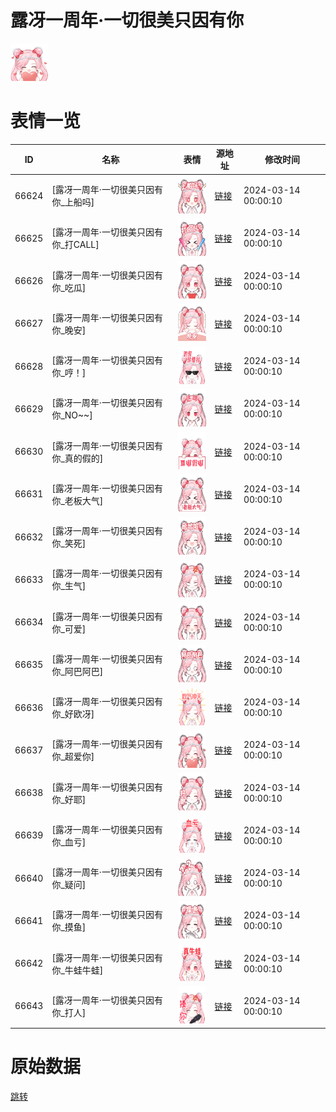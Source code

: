 # 露冴一周年·一切很美只因有你

<img src="./cover.png" height="60" alt="cover" />

# 表情一览

|ID|名称|表情|源地址|修改时间|
|----|----|----|----|----|
|66624|[露冴一周年·一切很美只因有你_上船吗]|<img src="./pic/066624_%5B露冴一周年·一切很美只因有你_上船吗%5D.png" height="60" alt="上船吗"/>|[链接](https://i0.hdslb.com/bfs/garb/7587efded990ecce340006dba0b6b0d9ada8d264.png)|2024-03-14 00:00:10|
|66625|[露冴一周年·一切很美只因有你_打CALL]|<img src="./pic/066625_%5B露冴一周年·一切很美只因有你_打CALL%5D.png" height="60" alt="打CALL"/>|[链接](https://i0.hdslb.com/bfs/garb/d3939cec3b97c7841fe1c9dec5df8bbfd30086ef.png)|2024-03-14 00:00:10|
|66626|[露冴一周年·一切很美只因有你_吃瓜]|<img src="./pic/066626_%5B露冴一周年·一切很美只因有你_吃瓜%5D.png" height="60" alt="吃瓜"/>|[链接](https://i0.hdslb.com/bfs/garb/d618d0541dd323d642ed9c0836aa5f17a698ec75.png)|2024-03-14 00:00:10|
|66627|[露冴一周年·一切很美只因有你_晚安]|<img src="./pic/066627_%5B露冴一周年·一切很美只因有你_晚安%5D.png" height="60" alt="晚安"/>|[链接](https://i0.hdslb.com/bfs/garb/7edad37ba3a1e00d557658be6e0b49ea7c0bb530.png)|2024-03-14 00:00:10|
|66628|[露冴一周年·一切很美只因有你_哼！]|<img src="./pic/066628_%5B露冴一周年·一切很美只因有你_哼！%5D.png" height="60" alt="哼！"/>|[链接](https://i0.hdslb.com/bfs/garb/1bde619f1edef79c87eb184bb0674db13bf42139.png)|2024-03-14 00:00:10|
|66629|[露冴一周年·一切很美只因有你_NO~~]|<img src="./pic/066629_%5B露冴一周年·一切很美只因有你_NO~~%5D.png" height="60" alt="NO~~"/>|[链接](https://i0.hdslb.com/bfs/garb/fb456ecd518faf9c80d53eae774236b48a6b708e.png)|2024-03-14 00:00:10|
|66630|[露冴一周年·一切很美只因有你_真的假的]|<img src="./pic/066630_%5B露冴一周年·一切很美只因有你_真的假的%5D.png" height="60" alt="真的假的"/>|[链接](https://i0.hdslb.com/bfs/garb/cb5ed5f23f3d30c7bd9623ca860968bd58243165.png)|2024-03-14 00:00:10|
|66631|[露冴一周年·一切很美只因有你_老板大气]|<img src="./pic/066631_%5B露冴一周年·一切很美只因有你_老板大气%5D.png" height="60" alt="老板大气"/>|[链接](https://i0.hdslb.com/bfs/garb/213ef4cf70eb8f7a8c51405eb0f90e90ba33ea60.png)|2024-03-14 00:00:10|
|66632|[露冴一周年·一切很美只因有你_笑死]|<img src="./pic/066632_%5B露冴一周年·一切很美只因有你_笑死%5D.png" height="60" alt="笑死"/>|[链接](https://i0.hdslb.com/bfs/garb/ff8377b93a6ae9835a7d2dabeaf75c2e838f8424.png)|2024-03-14 00:00:10|
|66633|[露冴一周年·一切很美只因有你_生气]|<img src="./pic/066633_%5B露冴一周年·一切很美只因有你_生气%5D.png" height="60" alt="生气"/>|[链接](https://i0.hdslb.com/bfs/garb/8b3ffe83cb801a6a2030f2b428c3e42f7356e96c.png)|2024-03-14 00:00:10|
|66634|[露冴一周年·一切很美只因有你_可爱]|<img src="./pic/066634_%5B露冴一周年·一切很美只因有你_可爱%5D.png" height="60" alt="可爱"/>|[链接](https://i0.hdslb.com/bfs/garb/e5c4f012aca9d43ab9fe1fc4ec78fc2148aff163.png)|2024-03-14 00:00:10|
|66635|[露冴一周年·一切很美只因有你_阿巴阿巴]|<img src="./pic/066635_%5B露冴一周年·一切很美只因有你_阿巴阿巴%5D.png" height="60" alt="阿巴阿巴"/>|[链接](https://i0.hdslb.com/bfs/garb/4e1d3b96abfcc9ce35446c672e148a1f71a588a7.png)|2024-03-14 00:00:10|
|66636|[露冴一周年·一切很美只因有你_好欧冴]|<img src="./pic/066636_%5B露冴一周年·一切很美只因有你_好欧冴%5D.png" height="60" alt="好欧冴"/>|[链接](https://i0.hdslb.com/bfs/garb/337bfa60c9f96aa81f93c99616f60661fc7ffc98.png)|2024-03-14 00:00:10|
|66637|[露冴一周年·一切很美只因有你_超爱你]|<img src="./pic/066637_%5B露冴一周年·一切很美只因有你_超爱你%5D.png" height="60" alt="超爱你"/>|[链接](https://i0.hdslb.com/bfs/garb/f4701d1ce40d20e6ba6f0325a2a82532207103a7.png)|2024-03-14 00:00:10|
|66638|[露冴一周年·一切很美只因有你_好耶]|<img src="./pic/066638_%5B露冴一周年·一切很美只因有你_好耶%5D.png" height="60" alt="好耶"/>|[链接](https://i0.hdslb.com/bfs/garb/3163a36eede4c57a023af8b474c0e3c2549583cb.png)|2024-03-14 00:00:10|
|66639|[露冴一周年·一切很美只因有你_血亏]|<img src="./pic/066639_%5B露冴一周年·一切很美只因有你_血亏%5D.png" height="60" alt="血亏"/>|[链接](https://i0.hdslb.com/bfs/garb/6848f61508dc392b6a368d8af97218fd2f8f7b33.png)|2024-03-14 00:00:10|
|66640|[露冴一周年·一切很美只因有你_疑问]|<img src="./pic/066640_%5B露冴一周年·一切很美只因有你_疑问%5D.png" height="60" alt="疑问"/>|[链接](https://i0.hdslb.com/bfs/garb/2ea4fbb2840a0e43f04a44203702781bc2d26d94.png)|2024-03-14 00:00:10|
|66641|[露冴一周年·一切很美只因有你_摸鱼]|<img src="./pic/066641_%5B露冴一周年·一切很美只因有你_摸鱼%5D.png" height="60" alt="摸鱼"/>|[链接](https://i0.hdslb.com/bfs/garb/af1ded5e679703065b1c99f09aaefb46d7a1c4fe.png)|2024-03-14 00:00:10|
|66642|[露冴一周年·一切很美只因有你_牛蛙牛蛙]|<img src="./pic/066642_%5B露冴一周年·一切很美只因有你_牛蛙牛蛙%5D.png" height="60" alt="牛蛙牛蛙"/>|[链接](https://i0.hdslb.com/bfs/garb/0e4fc67370ce8f3a47f72b78fcdb0e9b9ff4c135.png)|2024-03-14 00:00:10|
|66643|[露冴一周年·一切很美只因有你_打人]|<img src="./pic/066643_%5B露冴一周年·一切很美只因有你_打人%5D.png" height="60" alt="打人"/>|[链接](https://i0.hdslb.com/bfs/garb/2268f92266c58537ebb70ebb1dd4025abe66844f.png)|2024-03-14 00:00:10|

# 原始数据

[跳转](./raw.json)

